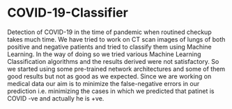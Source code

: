 # COVID-19-Classifier 
Detection of COVID-19 in the time of pandemic when routined checkup takes much time. We have tried to work on CT scan images of lungs of both positive and negative patients
and tried to classify them using Machine Learning. In the way of doing so we tried various Machine Learning Classification algorithms and the results derived were not satisfactory.
So we started using some pre-trained network architectures and some of them good results but not as good as we expected. Since we are working on medical data our aim is to minimize 
the false-negative errors in our prediction i.e. minimizing the cases in which we predicted that patinet is COVID -ve and actually he is +ve.
